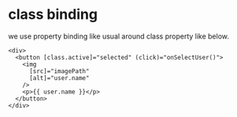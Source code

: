# class binding 
we use property binding like usual around class property like below.
```TS
<div>
  <button [class.active]="selected" (click)="onSelectUser()">
    <img
      [src]="imagePath"
      [alt]="user.name"
    />
    <p>{{ user.name }}</p>
  </button>
</div>

```